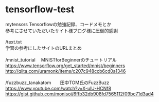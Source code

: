# tensorflow-test
mytensors
Tensorflowの勉強記録、コードメモとか<br>
参考にさせていただいたサイト様ブログ様に圧倒的感謝<br>
<br>
/text.txt<br>
学習の参考にしたサイトのURLまとめ<br>
<br>
/mnist_tutorial　 MNISTforBeginnerのチュートリアル<br>
https://www.tensorflow.org/get_started/mnist/beginners<br>
http://qiita.com/uramonk/items/c207c948ccb6cd0a1346<br>
<br>
/fuzzbuzz_tanakatom　　田中TOM氏のFuzzBuzz
https://www.youtube.com/watch?v=X-ulU-HCNf8<br>
https://gist.github.com/monisoi/6ffb32db908fd7565112f09bc71d3ad4<br>
<br>
